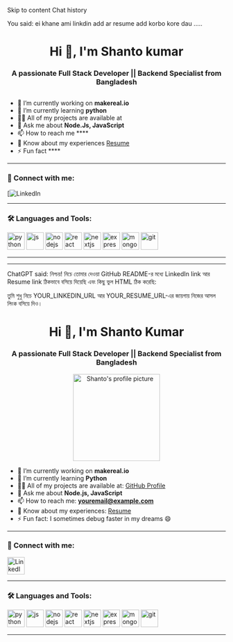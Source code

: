 Skip to content
Chat history

You said:
ei khane ami linkdin add ar resume add korbo kore dau .....<h1 align="center">Hi 👋, I'm Shanto kumar</h1>
<h3 align="center">A passionate  Full Stack Developer || Backend Specialist from Bangladesh</h3>

<p align="left"> <img src="" /> </p>

- 🔭 I’m currently working on **makereal.io**
- 🌱 I’m currently learning **python**
- 👨‍💻 All of my projects are available at 
- 💬 Ask me about **Node.Js, JavaScript**
- 📫 How to reach me ****
- 📝 Know about my experiences [Resume]()
- ⚡ Fun fact ****

---

### 🤝 Connect with me:
[![LinkedIn]("https://www.linkedin.com/in/shantokumar")

---

### 🛠️ Languages and Tools:

<p align="left">
  <img src="https://cdn.jsdelivr.net/gh/devicons/devicon/icons/python/python-original.svg" alt="python" width="40" height="40"/>
  <img src="https://cdn.jsdelivr.net/gh/devicons/devicon/icons/javascript/javascript-original.svg" alt="js" width="40" height="40"/>
  <img src="https://cdn.jsdelivr.net/gh/devicons/devicon/icons/nodejs/nodejs-original.svg" alt="nodejs" width="40" height="40"/>
  <img src="https://cdn.jsdelivr.net/gh/devicons/devicon/icons/react/react-original.svg" alt="react" width="40" height="40"/>
  <img src="https://cdn.jsdelivr.net/gh/devicons/devicon/icons/nextjs/nextjs-original-wordmark.svg" alt="nextjs" width="40" height="40"/>
<!--   <img src="https://cdn.jsdelivr.net/gh/devicons/devicon/icons/docker/docker-original.svg" alt="docker" width="40" height="40"/> -->
  <img src="https://cdn.jsdelivr.net/gh/devicons/devicon/icons/express/express-original.svg" alt="express" width="40" height="40"/>
  <img src="https://cdn.jsdelivr.net/gh/devicons/devicon/icons/mongodb/mongodb-original.svg" alt="mongodb" width="40" height="40"/>
  <img src="https://cdn.jsdelivr.net/gh/devicons/devicon/icons/git/git-original.svg" alt="git" width="40" height="40"/>
<!--   <img src="https://cdn.jsdelivr.net/gh/devicons/devicon/icons/linux/linux-original.svg" alt="linux" width="40" height="40"/> -->
</p>

---


---

<!--
**shanto096/shanto096** is a ✨ _special_ ✨ repository because its README.md (this file) appears on your GitHub profile.

Here are some ideas to get you started:

- 🔭 I’m currently working on ...
- 🌱 I’m currently learning ...
- 👯 I’m looking to collaborate on ...
- 🤔 I’m looking for help with ...
- 💬 Ask me about ...
- 📫 How to reach me: ...
- 😄 Pronouns: ...
- ⚡ Fun fact: ...
-->
ChatGPT said:
নিশ্চয়! নিচে তোমার দেওয়া GitHub README-র মধ্যে LinkedIn link আর Resume link ঠিকভাবে বসিয়ে দিয়েছি এবং কিছু ভুল HTML ঠিক করেছি:

তুমি শুধু নিচে YOUR_LINKEDIN_URL আর YOUR_RESUME_URL-এর জায়গায় নিজের আসল লিংক বসিয়ে দিও।

<h1 align="center">Hi 👋, I'm Shanto Kumar</h1>
<h3 align="center">A passionate Full Stack Developer || Backend Specialist from Bangladesh</h3>

<!-- Profile image -->
<p align="center">
  <img src="YOUR_IMAGE_URL_HERE" alt="Shanto's profile picture" width="200" />
</p>

- 🔭 I’m currently working on **makereal.io**
- 🌱 I’m currently learning **Python**
- 👨‍💻 All of my projects are available at: [GitHub Profile](https://github.com/shanto096)
- 💬 Ask me about **Node.js, JavaScript**
- 📫 How to reach me: **youremail@example.com**
- 📝 Know about my experiences: [Resume](YOUR_RESUME_URL)
- ⚡ Fun fact: I sometimes debug faster in my dreams 😄

---

### 🤝 Connect with me:
<p align="left">
  <a href="YOUR_LINKEDIN_URL" target="_blank">
    <img src="https://cdn.jsdelivr.net/gh/devicons/devicon/icons/linkedin/linkedin-original.svg" alt="LinkedIn" width="40" height="40"/>
  </a>
</p>

---

### 🛠️ Languages and Tools:

<p align="left">
  <img src="https://cdn.jsdelivr.net/gh/devicons/devicon/icons/python/python-original.svg" alt="python" width="40" height="40"/>
  <img src="https://cdn.jsdelivr.net/gh/devicons/devicon/icons/javascript/javascript-original.svg" alt="js" width="40" height="40"/>
  <img src="https://cdn.jsdelivr.net/gh/devicons/devicon/icons/nodejs/nodejs-original.svg" alt="nodejs" width="40" height="40"/>
  <img src="https://cdn.jsdelivr.net/gh/devicons/devicon/icons/react/react-original.svg" alt="react" width="40" height="40"/>
  <img src="https://cdn.jsdelivr.net/gh/devicons/devicon/icons/nextjs/nextjs-original-wordmark.svg" alt="nextjs" width="40" height="40"/>
  <img src="https://cdn.jsdelivr.net/gh/devicons/devicon/icons/express/express-original.svg" alt="express" width="40" height="40"/>
  <img src="https://cdn.jsdelivr.net/gh/devicons/devicon/icons/mongodb/mongodb-original.svg" alt="mongodb" width="40" height="40"/>
  <img src="https://cdn.jsdelivr.net/gh/devicons/devicon/icons/git/git-original.svg" alt="git" width="40" height="40"/>
</p>

---

<!--
**shanto096/shanto096** is a ✨ _special_ ✨ repository because its `README.md` (this file) appears on your GitHub profile.


10000 chars

No file chosenNo file chosen
ChatGPT can make mistakes. Check important info.

